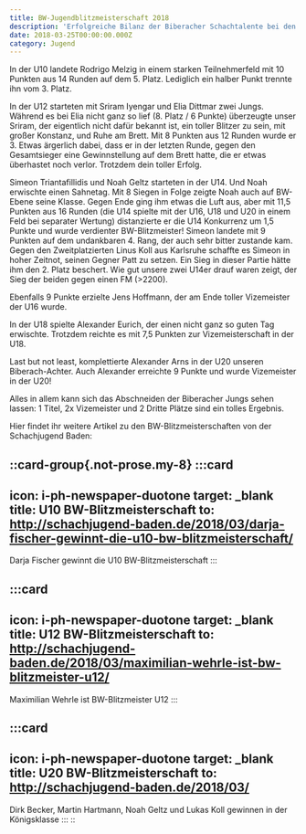 ```yaml
---
title: BW-Jugendblitzmeisterschaft 2018
description: 'Erfolgreiche Bilanz der Biberacher Schachtalente bei den BW-Blitzmeisterschaften: Titelgewinn, Vizemeistertitel und starke Einzelleistungen in verschiedenen Altersklassen.'
date: 2018-03-25T00:00:00.000Z
category: Jugend
---
```


In der U10 landete Rodrigo Melzig in einem starken Teilnehmerfeld mit 10 Punkten aus 14 Runden auf dem 5. Platz. Lediglich ein halber Punkt trennte ihn vom 3. Platz.

In der U12 starteten mit Sriram Iyengar und Elia Dittmar zwei Jungs. Während es bei Elia nicht ganz so lief (8. Platz / 6 Punkte) überzeugte unser Sriram, der eigentlich nicht dafür bekannt ist, ein toller Blitzer zu sein, mit großer Konstanz, und Ruhe am Brett. Mit 8 Punkten aus 12 Runden wurde er 3. Etwas ärgerlich dabei, dass er in der letzten Runde, gegen den Gesamtsieger eine Gewinnstellung auf dem Brett hatte, die er etwas überhastet noch verlor. Trotzdem dein toller Erfolg.

Simeon Triantafillidis und Noah Geltz starteten in der U14. Und Noah erwischte einen Sahnetag. Mit 8 Siegen in Folge zeigte Noah auch auf BW-Ebene seine Klasse. Gegen Ende ging ihm etwas die Luft aus, aber mit 11,5 Punkten aus 16 Runden (die U14 spielte mit der U16, U18 und U20 in einem Feld bei separater Wertung) distanzierte er die U14 Konkurrenz um 1,5 Punkte und wurde verdienter BW-Blitzmeister! Simeon landete mit 9 Punkten auf dem undankbaren 4. Rang, der auch sehr bitter zustande kam. Gegen den Zweitplatzierten Linus Koll aus Karlsruhe schaffte es Simeon in hoher Zeitnot, seinen Gegner Patt zu setzen. Ein Sieg in dieser Partie hätte ihm den 2. Platz beschert. Wie gut unsere zwei U14er drauf waren zeigt, der Sieg der beiden gegen einen FM (>2200).

Ebenfalls 9 Punkte erzielte Jens Hoffmann, der am Ende toller Vizemeister der U16 wurde.

In der U18 spielte Alexander Eurich, der einen nicht ganz so guten Tag erwischte. Trotzdem reichte es mit 7,5 Punkten zur Vizemeisterschaft in der U18.

Last but not least, komplettierte Alexander Arns in der U20 unseren Biberach-Achter. Auch Alexander erreichte 9 Punkte und wurde Vizemeister in der U20!

Alles in allem kann sich das Abschneiden der Biberacher Jungs sehen lassen: 1 Titel, 2x Vizemeister und 2 Dritte Plätze sind ein tolles Ergebnis.

Hier findet ihr weitere Artikel zu den BW-Blitzmeisterschaften von der Schachjugend Baden:

::card-group{.not-prose.my-8}
  :::card
  ---
  icon: i-ph-newspaper-duotone
  target: _blank
  title: U10 BW-Blitzmeisterschaft
  to: http://schachjugend-baden.de/2018/03/darja-fischer-gewinnt-die-u10-bw-blitzmeisterschaft/
  ---
  Darja Fischer gewinnt die U10 BW-Blitzmeisterschaft
  :::

  :::card
  ---
  icon: i-ph-newspaper-duotone
  target: _blank
  title: U12 BW-Blitzmeisterschaft
  to: http://schachjugend-baden.de/2018/03/maximilian-wehrle-ist-bw-blitzmeister-u12/
  ---
  Maximilian Wehrle ist BW-Blitzmeister U12
  :::

  :::card
  ---
  icon: i-ph-newspaper-duotone
  target: _blank
  title: U20 BW-Blitzmeisterschaft
  to: http://schachjugend-baden.de/2018/03/
  ---
  Dirk Becker, Martin Hartmann, Noah Geltz und Lukas Koll gewinnen in der Königsklasse
  :::
::
